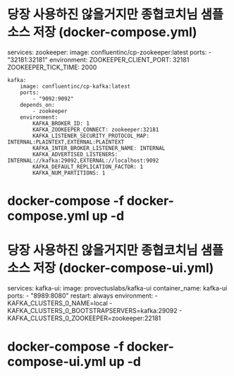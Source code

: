 # 당장 사용하진 않을거지만 종협코치님 샘플 소스 저장 (docker-compose.yml)

services:
    zookeeper:
        image: confluentinc/cp-zookeeper:latest
        ports:
            - "32181:32181"
        environment:
            ZOOKEEPER_CLIENT_PORT: 32181
            ZOOKEEPER_TICK_TIME: 2000

    kafka:
        image: confluentinc/cp-kafka:latest
        ports:
            - "9092:9092"
        depends_on:
            - zookeeper
        environment:
            KAFKA_BROKER_ID: 1
            KAFKA_ZOOKEEPER_CONNECT: zookeeper:32181
            KAFKA_LISTENER_SECURITY_PROTOCOL_MAP: INTERNAL:PLAINTEXT,EXTERNAL:PLAINTEXT
            KAFKA_INTER_BROKER_LISTENER_NAME: INTERNAL
            KAFKA_ADVERTISED_LISTENERS: INTERNAL://kafka:29092,EXTERNAL://localhost:9092
            KAFKA_DEFAULT_REPLICATION_FACTOR: 1
            KAFKA_NUM_PARTITIONS: 1
# docker-compose -f docker-compose.yml up -d


# 당장 사용하진 않을거지만 종협코치님 샘플 소스 저장 (docker-compose-ui.yml)
services:
    kafka-ui:
        image: provectuslabs/kafka-ui
        container_name: kafka-ui
        ports:
            - "8989:8080"
        restart: always
        environment:
            - KAFKA_CLUSTERS_0_NAME=local
            - KAFKA_CLUSTERS_0_BOOTSTRAPSERVERS=kafka:29092
            - KAFKA_CLUSTERS_0_ZOOKEEPER=zookeeper:22181
# docker-compose -f docker-compose-ui.yml up -d

